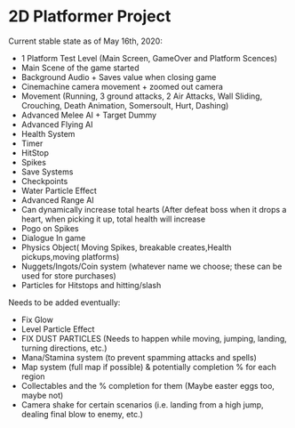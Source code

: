 # 2D Platformer Project

Current stable state as of May 16th, 2020:
+ 1 Platform Test Level (Main Screen, GameOver and Platform Scences)
+ Main Scene of the game started
+ Background Audio + Saves value when closing game
+ Cinemachine camera movement + zoomed out camera
+ Movement (Running, 3 ground attacks, 2 Air Attacks, Wall Sliding, Crouching, Death Animation, Somersoult, Hurt, Dashing)
+ Advanced Melee AI + Target Dummy
+ Advanced Flying AI
+ Health System
+ Timer
+ HitStop
+ Spikes
+ Save Systems
+ Checkpoints
+ Water Particle Effect
+ Advanced Range AI 
+ Can dynamically increase total hearts (After defeat boss when it drops a heart, when picking it up, total health will increase
+ Pogo on Spikes
+ Dialogue In game
+ Physics Object( Moving Spikes, breakable creates,Health pickups,moving platforms)
+ Nuggets/Ingots/Coin system (whatever name we choose; these can be used for store purchases)
+ Particles for Hitstops and hitting/slash



Needs to be added eventually: 
- Fix Glow
- Level Particle Effect
- FIX DUST PARTICLES (Needs to happen while moving, jumping, landing, turning directions, etc.)
- Mana/Stamina system (to prevent spamming attacks and spells)
- Map system (full map if possible) & potentially completion % for each region
- Collectables and the % completion for them (Maybe easter eggs too, maybe not)
- Camera shake for certain scenarios (i.e. landing from a high jump, dealing final blow to enemy, etc.)




